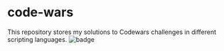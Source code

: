 # code-wars
This repository stores my solutions to Codewars challenges in different scripting languages.
![badge](https://user-images.githubusercontent.com/76519592/111036234-73def480-83db-11eb-9b84-b0d127c932d7.png)

